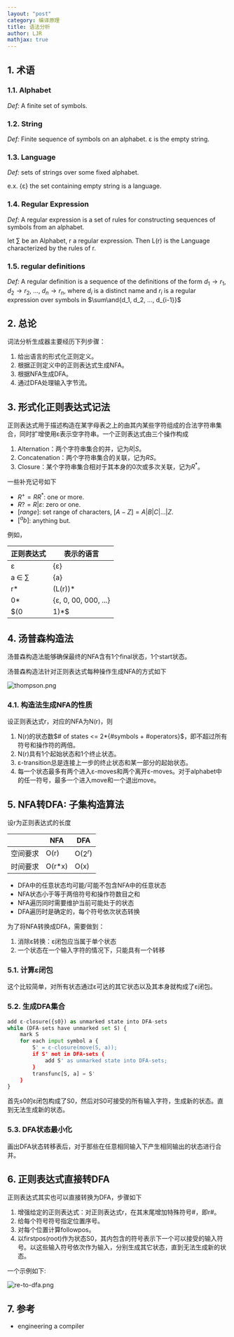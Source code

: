 ```yaml
---
layout: "post"
category: 编译原理
title: 语法分析
author: LJR
mathjax: true
---
```


## 1. 术语

### 1.1. Alphabet

*Def:* A finite set of symbols.

### 1.2. String

*Def:* Finite sequence of symbols on an alphabet. ε is the empty string.

### 1.3. Language

*Def:* sets of strings over some fixed alphabet.

e.x. {ε} the set containing empty string is a language.

### 1.4. Regular Expression

*Def:* A regular expression is a set of rules for constructing sequences of symbols from an alphabet.

let $\sum$ be an Alphabet, r a regular expression. Then L(r) is the Language characterized by the rules of r.

### 1.5. regular definitions

*Def:* A regular definition is a sequence of the definitions of the form $d_1 \to r_1$, $d_2 \to r_2$, ..., $d_n \to r_n$, where $d_i$ is a distinct name and $r_i$ is a regular expression over symbols in $\sum\and{d_1, d_2, ..., d_{i-1}}$

## 2. 总论

词法分析生成器主要经历下列步骤：

1. 给出语言的形式化正则定义。
2. 根据正则定义中的正则表达式生成NFA。
3. 根据NFA生成DFA。
4. 通过DFA处理输入字节流。

## 3. 形式化正则表达式记法

正则表达式用于描述构造在某字母表之上的由其内某些字符组成的合法字符串集合，同时扩增使用ε表示空字符串。一个正则表达式由三个操作构成

1. Alternation：两个字符串集合的并，记为$R | S$。
2. Concatenation：两个字符串集合的关联，记为$RS$。
3. Closure：某个字符串集合相对于其本身的0次或多次关联，记为$R^*$。

一些补充记号如下

+ $R^{+}=RR^{*}$: one or more.
+ $R?=R | ε$: zero or one.
+ $[range]$: set range of characters, $[A-Z]=A|B|C|...|Z$.
+ $[^ab]$: anything but.

例如，

|正则表达式|表示的语言|
|---|---|
|ε|{ε}|
|a ∈ $\sum$|{a}|
|r*|(L(r))*|
|0*|{ε, 0, 00, 000, ...}|
|$(0|1)*$|all strings with 0 and 1, inclusing the empty string|

## 4. 汤普森构造法

汤普森构造法能够确保最终的NFA含有1个final状态，1个start状态。

汤普森构造法针对正则表达式每种操作生成NFA的方式如下

![thompson.png](https://i.loli.net/2021/01/16/2XZWiqjhNLGC1yJ.png)

### 4.1. 构造法生成NFA的性质

设正则表达式r，对应的NFA为N(r)，则

1. N(r)的状态数$# of states <= 2*{#symbols + #operators}$，即不超过所有符号和操作符的两倍。
2. N(r)具有1个起始状态和1个终止状态。
3. ε-transition总是连接上一步的终止状态和某一部分的起始状态。
4. 每一个状态最多有两个进入ε-moves和两个离开ε-moves。对于alphabet中的任一符号，最多一个进入move和一个退出move。

## 5. NFA转DFA: 子集构造算法

设r为正则表达式的长度

| |NFA|DFA|
|---|---|---|
|空间要求|O(r)|O($2^r$)|
|时间要求|O(r*x)|O(x)|

+ DFA中的任意状态均可能/可能不包含NFA中的任意状态
+ NFA状态小于等于两倍符号和操作符数目之和
+ NFA遍历同时需要维护当前可能处于的状态
+ DFA遍历时是确定的，每个符号依次状态转换

为了将NFA转换成DFA，需要做到：

1. 消除ε转换：ε闭包应当属于单个状态
2. 一个状态在一个输入字符的情况下，只能具有一个转移

### 5.1. 计算ε闭包

这个比较简单，对所有状态通过ε可达的其它状态以及其本身就构成了ε闭包。

### 5.2. 生成DFA集合

```python
add ε-closure({s0}) as unmarked state into DFA-sets
while (DFA-sets have unmarked set S) {
    mark S
    for each input symbol a {
        S' = ε-closure(move(S, a));
        if S' not in DFA-sets {
            add S' as unmarked state into DFA-sets;
        }
        transfunc[S, a] = S'
    }
}
```

首先s0的ε闭包构成了S0，然后对S0可接受的所有输入字符，生成新的状态。直到无法生成新的状态。

### 5.3. DFA状态最小化

画出DFA状态转移表后，对于那些在任意相同输入下产生相同输出的状态进行合并。

## 6. 正则表达式直接转DFA

正则表达式其实也可以直接转换为DFA，步骤如下

1. 增强给定的正则表达式：对正则表达式r，在其末尾增加特殊符号#，即r#。
2. 给每个符号符号指定位置序号。
3. 对每个位置计算followpos。
4. 以firstpos(root)作为状态S0，其内包含的符号表示下一个可以接受的输入符号。以这些输入符号依次作为输入，分别生成其它状态，直到无法生成新的状态。

一个示例如下:

![re-to-dfa.png](https://i.loli.net/2021/01/16/OVuyjGciSBQMDY8.png)

## 7. 参考

+ engineering a compiler
